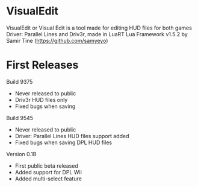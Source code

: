 # VisualEdit
VisualEdit or Visual Edit is a tool made for editing HUD files for both games Driver: Parallel Lines and Driv3r, 
made in LuaRT Lua Framework v1.5.2 by Samir Tine (https://github.com/samyeyo)
# First Releases
 Build 9375
- Never released to public
- Driv3r HUD files only
- Fixed bugs when saving

 Build 9545

- Never released  to public
- Driver: Parallel Lines HUD files support added
- Fixed bugs when saving DPL HUD files

 Version 0.1B

- First public beta released
- Added support for DPL Wii
- Added multi-select feature
